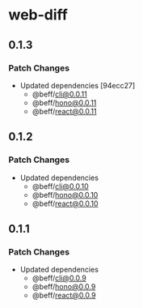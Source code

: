 # web-diff

## 0.1.3

### Patch Changes

- Updated dependencies [94ecc27]
  - @beff/cli@0.0.11
  - @beff/hono@0.0.11
  - @beff/react@0.0.11

## 0.1.2

### Patch Changes

- Updated dependencies
  - @beff/cli@0.0.10
  - @beff/hono@0.0.10
  - @beff/react@0.0.10

## 0.1.1

### Patch Changes

- Updated dependencies
  - @beff/cli@0.0.9
  - @beff/hono@0.0.9
  - @beff/react@0.0.9
